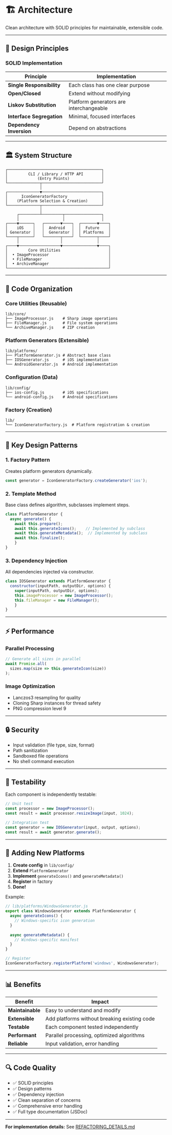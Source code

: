 # 🏗️ Architecture

Clean architecture with SOLID principles for maintainable, extensible code.

---

## 📐 Design Principles

### SOLID Implementation

| Principle | Implementation |
|-----------|----------------|
| **Single Responsibility** | Each class has one clear purpose |
| **Open/Closed** | Extend without modifying |
| **Liskov Substitution** | Platform generators are interchangeable |
| **Interface Segregation** | Minimal, focused interfaces |
| **Dependency Inversion** | Depend on abstractions |

---

## 🏛️ System Structure

```
┌─────────────────────────────────────────┐
│         CLI / Library / HTTP API        │
│             (Entry Points)              │
└──────────────┬──────────────────────────┘
               │
┌──────────────▼──────────────────────────┐
│      IconGeneratorFactory               │
│    (Platform Selection & Creation)      │
└──────────────┬──────────────────────────┘
               │
     ┌─────────┴─────────┬────────────────┐
     │                   │                │
┌────▼──────┐   ┌───────▼────┐  ┌───────▼────┐
│    iOS    │   │  Android   │  │  Future    │
│ Generator │   │  Generator │  │ Platforms  │
└────┬──────┘   └───────┬────┘  └───────┬────┘
     │                  │               │
┌────▼──────────────────▼───────────────▼────┐
│         Core Utilities                     │
│  • ImageProcessor                          │
│  • FileManager                             │
│  • ArchiveManager                          │
└────────────────────────────────────────────┘
```

---

## 📁 Code Organization

### Core Utilities (Reusable)
```
lib/core/
├── ImageProcessor.js    # Sharp image operations
├── FileManager.js       # File system operations
└── ArchiveManager.js    # ZIP creation
```

### Platform Generators (Extensible)
```
lib/platforms/
├── PlatformGenerator.js # Abstract base class
├── IOSGenerator.js      # iOS implementation
└── AndroidGenerator.js  # Android implementation
```

### Configuration (Data)
```
lib/config/
├── ios-config.js        # iOS specifications
└── android-config.js    # Android specifications
```

### Factory (Creation)
```
lib/
└── IconGeneratorFactory.js  # Platform registration & creation
```

---

## 🎯 Key Design Patterns

### 1. Factory Pattern
Creates platform generators dynamically.

```javascript
const generator = IconGeneratorFactory.createGenerator('ios');
```

### 2. Template Method
Base class defines algorithm, subclasses implement steps.

```javascript
class PlatformGenerator {
  async generate() {
    await this.prepare();
    await this.generateIcons();    // Implemented by subclass
    await this.generateMetadata();  // Implemented by subclass
    await this.finalize();
	}
}
```

### 3. Dependency Injection
All dependencies injected via constructor.

```javascript
class IOSGenerator extends PlatformGenerator {
  constructor(inputPath, outputDir, options) {
    super(inputPath, outputDir, options);
    this.imageProcessor = new ImageProcessor();
    this.fileManager = new FileManager();
	}
}
```

---

## ⚡ Performance

### Parallel Processing
```javascript
// Generate all sizes in parallel
await Promise.all(
  sizes.map(size => this.generateIcon(size))
);
```

### Image Optimization
- Lanczos3 resampling for quality
- Cloning Sharp instances for thread safety
- PNG compression level 9

---

## 🔒 Security

- Input validation (file type, size, format)
- Path sanitization
- Sandboxed file operations
- No shell command execution

---

## 🧪 Testability

Each component is independently testable:

```javascript
// Unit test
const processor = new ImageProcessor();
const result = await processor.resizeImage(input, 1024);

// Integration test  
const generator = new IOSGenerator(input, output, options);
const result = await generator.generate();
```

---

## 🔄 Adding New Platforms

1. **Create config** in `lib/config/`
2. **Extend** `PlatformGenerator`
3. **Implement** `generateIcons()` and `generateMetadata()`
4. **Register** in factory
5. **Done!**

Example:
```javascript
// lib/platforms/WindowsGenerator.js
export class WindowsGenerator extends PlatformGenerator {
  async generateIcons() {
    // Windows-specific icon generation
  }
  
  async generateMetadata() {
    // Windows-specific manifest
  }
}

// Register
IconGeneratorFactory.registerPlatform('windows', WindowsGenerator);
```

---

## 📊 Benefits

| Benefit | Impact |
|---------|--------|
| **Maintainable** | Easy to understand and modify |
| **Extensible** | Add platforms without breaking existing code |
| **Testable** | Each component tested independently |
| **Performant** | Parallel processing, optimized algorithms |
| **Reliable** | Input validation, error handling |

---

## 🔍 Code Quality

- ✅ SOLID principles
- ✅ Design patterns
- ✅ Dependency injection
- ✅ Clean separation of concerns
- ✅ Comprehensive error handling
- ✅ Full type documentation (JSDoc)

---

**For implementation details:** See [REFACTORING_DETAILS.md](./REFACTORING_DETAILS.md)
